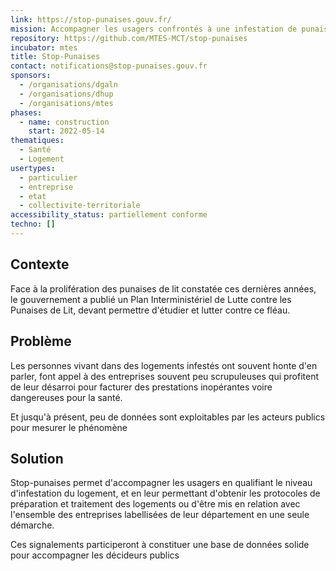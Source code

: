 ```yaml
---
link: https://stop-punaises.gouv.fr/
mission: Accompagner les usagers confrontés à une infestation de punaises de lit
repository: https://github.com/MTES-MCT/stop-punaises
incubator: mtes
title: Stop-Punaises
contact: notifications@stop-punaises.gouv.fr
sponsors:
  - /organisations/dgaln
  - /organisations/dhup
  - /organisations/mtes
phases:
  - name: construction
    start: 2022-05-14
thematiques:
  - Santé
  - Logement
usertypes:
  - particulier
  - entreprise
  - etat
  - collectivite-territoriale
accessibility_status: partiellement conforme
techno: []
---
```

## Contexte
Face à la prolifération des punaises de lit constatée ces dernières années, le gouvernement a publié un Plan Interministériel de Lutte contre les Punaises de Lit, devant permettre d'étudier et lutter contre ce fléau.

## Problème

Les personnes vivant dans des logements infestés ont souvent honte d'en parler, font appel à des entreprises souvent peu scrupuleuses qui profitent de leur désarroi pour facturer des prestations inopérantes voire dangereuses pour la santé.

Et jusqu'à présent, peu de données sont exploitables par les acteurs publics pour mesurer le phénomène

## Solution

Stop-punaises permet d'accompagner les usagers en qualifiant le niveau d'infestation du logement, et en leur permettant d'obtenir les protocoles de préparation et traitement des logements ou d'être mis en relation avec l'ensemble des entreprises labellisées de leur département en une seule démarche.

Ces signalements participeront à constituer une base de données solide pour accompagner les décideurs publics
